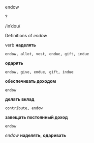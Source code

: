 endow

?

/inˈdou/

Definitions of _endow_

verb
**наделять**

    endow, allot, vest, endue, gift, indue
**одарять**

    endow, give, endue, gift, indue
**обеспечивать доходом**

    endow
**делать вклад**

    contribute, endow
**завещать постоянный доход**

    endow

_endow_
**наделять**, **одаривать**